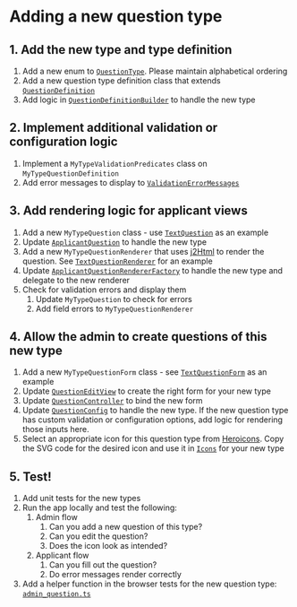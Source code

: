 # Adding a new question type

## 1. Add the new type and type definition
1. Add a new enum to [`QuestionType`](https://github.com/seattle-uat/civiform/blob/main/universal-application-tool-0.0.1/app/services/question/types/QuestionType.java). Please maintain alphabetical ordering
1. Add a new question type definition class that extends [`QuestionDefinition`](https://github.com/seattle-uat/civiform/blob/main/universal-application-tool-0.0.1/app/services/question/types/QuestionDefinition.java)
1. Add logic in [`QuestionDefinitionBuilder`](https://github.com/seattle-uat/civiform/blob/main/universal-application-tool-0.0.1/app/services/question/types/QuestionDefinitionBuilder.java) to handle the new type

## 2. Implement additional validation or configuration logic
1. Implement a `MyTypeValidationPredicates` class on `MyTypeQuestionDefinition`
1. Add error messages to display to [`ValidationErrorMessages`](https://github.com/seattle-uat/civiform/blob/main/universal-application-tool-0.0.1/app/services/applicant/ValidationErrorMessage.java)

## 3. Add rendering logic for applicant views
1. Add a new `MyTypeQuestion` class - use [`TextQuestion`](https://github.com/seattle-uat/civiform/blob/main/universal-application-tool-0.0.1/app/services/applicant/question/TextQuestion.java) as an example
1. Update [`ApplicantQuestion`](https://github.com/seattle-uat/civiform/blob/main/universal-application-tool-0.0.1/app/services/applicant/question/ApplicantQuestion.java) to handle the new type
1. Add a new `MyTypeQuestionRenderer` that uses [j2Html](https://j2html.com/) to render the question. See [`TextQuestionRenderer`](https://github.com/seattle-uat/civiform/blob/main/universal-application-tool-0.0.1/app/views/questiontypes/TextQuestionRenderer.java) for an example
1. Update [`ApplicantQuestionRendererFactory`](https://github.com/seattle-uat/civiform/blob/main/universal-application-tool-0.0.1/app/views/questiontypes/ApplicantQuestionRendererFactory.java) to handle the new type and delegate to the new renderer
1. Check for validation errors and display them
    1. Update `MyTypeQuestion` to check for errors
    1. Add field errors to `MyTypeQuestionRenderer`

## 4. Allow the admin to create questions of this new type
1. Add a new `MyTypeQuestionForm` class - see [`TextQuestionForm`](https://github.com/seattle-uat/civiform/blob/main/universal-application-tool-0.0.1/app/forms/TextQuestionForm.java) as an example
1. Update [`QuestionEditView`](https://github.com/seattle-uat/civiform/blob/main/universal-application-tool-0.0.1/app/views/admin/questions/QuestionEditView.java) to create the right form for your new type
1. Update [`QuestionController`](https://github.com/seattle-uat/civiform/blob/main/universal-application-tool-0.0.1/app/controllers/admin/QuestionController.java) to bind the new form
1. Update [`QuestionConfig`](https://github.com/seattle-uat/civiform/blob/main/universal-application-tool-0.0.1/app/views/admin/questions/QuestionConfig.java) to handle the new type. If the new question type has custom validation or configuration options, add logic for rendering those inputs here.
1. Select an appropriate icon for this question type from [Heroicons](https://heroicons.com/). Copy the SVG code for the desired icon and use it in [`Icons`](https://github.com/seattle-uat/civiform/blob/main/universal-application-tool-0.0.1/app/views/components/Icons.java) for your new type

## 5. Test!
1. Add unit tests for the new types
1. Run the app locally and test the following:
    1. Admin flow
        1. Can you add a new question of this type?
        1. Can you edit the question?
        1. Does the icon look as intended?
    1. Applicant flow
        1. Can you fill out the question?
        1. Do error messages render correctly
1. Add a helper function in the browser tests for the new question type: [`admin_question.ts`](https://github.com/seattle-uat/civiform/blob/main/browser-test/src/support/admin_questions.ts)